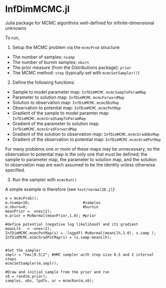 # InfDimMCMC.jl
Julia package for MCMC algorithms well-defined for infinite-dimensional unknowns

To run, 

1. Setup the MCMC problem via the `mcmcProb` structure:
  - The number of samples: `nsamp`
  - The number of burnin samples: `nburn`
  - The prior measure (from the Distributions package): `prior`
  - The MCMC method: `step` (typically set with `mcmcSetSampler()`)

2. Define the following functions:
  - Sample to model parameter map: `InfDimMCMC.mcmcSampToParamMap`
  - Parameter to solution map: `InfDimMCMC.mcmcForwardMap`
  - Solution to observation map: `InfDimMCMC.mcmcObsMap`
  - Observation to potential map: `InfDimMCMC.mcmcPotMap`
  - Gradient of the sample to model paramter map: `InfDimMCMC.mcmcGradSampToParamMap`
  - Gradient of the parameter to solution map: `InfDimMCMC.mcmcGradForwardMap`
  - Gradient of the solution to observation map: `InfDimMCMC.mcmcGradObsMap`
  - Gradient of the observation to potential map: `InfDimMCMC.mcmcGradPotMap`

  For many problems one or more of these maps may be unnecessary, so the observation to potential map is the only one that must be defined; the sample to parameter map, the parameter to solution map, and the solution to observation map are each assumed to be the identity unless otherwise specified. 

3. Run the sampler with `mcmcRun()`

A simple example is therefore (see `test/normal2D.jl`):

```
m = mcmcProb();
m.nsamp=10;                        #samples
m.nburn=0;                         #burnin
meanPrior =  ones(2);
m.prior = MvNormal(meanPrior,1.0); #prior

#define potential (negative log likelihood) and its gradient
meanLlh   = -ones(2);
InfDimMCMC.mcmcPotMap(s) = -logpdf( MvNormal(meanLlh,1.0), s.samp );
InfDimMCMC.mcmcGradPotMap(s) = (s.samp-meanLlh);


#Set the sampler
smplr = "hmc|0.5|2"; #HMC sampler with step size 0.5 and 2 internal steps
mcmcSetSampler(m,smplr);

#Draw and initial sample from the prior and run
s0 = rand(m.prior);
samples, obs, lpdfs, ar = mcmcRun(m,s0);
```
